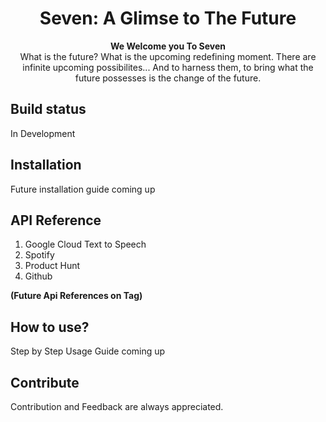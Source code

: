 
  <h1 align="center">
  <a >
    Seven: A Glimse to The Future
    </a>
</h1>

<p align="center">
  <strong>We Welcome you To Seven</strong><br>
  What is the future? What is the upcoming redefining moment. There are infinite upcoming possibilites... And to harness them, to bring what the future possesses is the change of the future. 
</p>

## Build status
In Development


## Installation
Future installation guide coming up

## API Reference
1. Google Cloud Text to Speech
2. Spotify
3. Product Hunt
4. Github
  
**(Future Api References on Tag)**


## How to use?
Step by Step Usage Guide coming up

## Contribute
Contribution and Feedback are always appreciated. 




